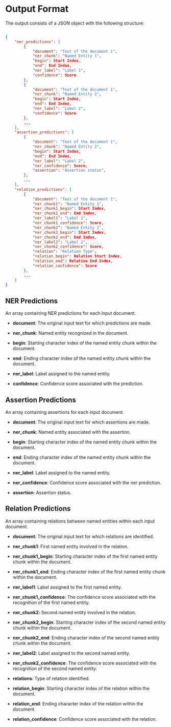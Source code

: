 # Output Format

The output consists of a JSON object with the following structure:

```json

{
    "ner_predictions": [
        {
            "document": "Text of the document 1",
            "ner_chunk": "Named Entity 1",
            "begin": Start Index,
            "end": End Index,
            "ner_label": "Label 1",
            "confidence": Score
        },
        {
            "document": "Text of the document 1",
            "ner_chunk": "Named Entity 2",
            "begin": Start Index,
            "end": End Index,
            "ner_label": "Label 2",
            "confidence": Score
        },
        ...
    ],
    "assertion_predictions": [
        {
            "document": "Text of the document 1",
            "ner_chunk": "Named Entity 2",
            "begin": Start Index,
            "end": End Index,
            "ner_label": "Label 2",
            "ner_confidence": Score,
            "assertion": "Assertion status",
        },
        ...
    ],
    "relation_predictions": [
        {
            "document": "Text of the document 1",
            "ner_chunk1": "Named Entity 1",
            "ner_chunk1_begin": Start Index,
            "ner_chunk1_end": End Index,
            "ner_label1": "Label 1",
            "ner_chunk1_confidence": Score,
            "ner_chunk2": "Named Entity 2",
            "ner_chunk2_begin": Start Index,
            "ner_chunk2_end": End Index,
            "ner_label2": "Label 2",
            "ner_chunk2_confidence": Score,
            "relation": "Relation Type",
            "relation_begin": Relation Start Index,
            "relation_end": Relation End Index,
            "relation_confidence": Score
        },
        ...
    ]
}
```


## NER Predictions
An array containing NER predictions for each input document.

- **document**: The original input text for which predictions are made.

- **ner_chunk**: Named entity recognized in the document.

- **begin**: Starting character index of the named entity chunk within the document.

- **end**: Ending character index of the named entity chunk within the document.

- **ner_label**: Label assigned to the named entity.

- **confidence**: Confidence score associated with the prediction.

## Assertion Predictions
An array containing assertions for each input document.

- **document**: The original input text for which assertions are made.

- **ner_chunk**: Named entity associated with the assertion.

- **begin**: Starting character index of the named entity chunk within the document.

- **end**: Ending character index of the named entity chunk within the document.

- **ner_label**: Label assigned to the named entity.

- **ner_confidence**: Confidence score associated with the ner prediction.

- **assertion**: Assertion status.

## Relation Predictions
An array containing relations between named entities within each input document.

- **document**: The original input text for which relations are identified.

- **ner_chunk1**: First named entity involved in the relation.

- **ner_chunk1_begin**: Starting character index of the first named entity chunk within the document.

- **ner_chunk1_end**: Ending character index of the first named entity chunk within the document.

- **ner_label1**: Label assigned to the first named entity.

- **ner_chunk1_confidence**: The confidence score associated with the recognition of the first named entity.

- **ner_chunk2**: Second named entity involved in the relation.

- **ner_chunk2_begin**: Starting character index of the second named entity chunk within the document.

- **ner_chunk2_end**: Ending character index of the second named entity chunk within the document.

- **ner_label2**: Label assigned to the second named entity.

- **ner_chunk2_confidence**: The confidence score associated with the recognition of the second named entity.

- **relations**: Type of relation identified.

- **relation_begin**: Starting character index of the relation within the document.

- **relation_end**:  Ending character index of the relation within the document.

- **relation_confidence**: Confidence score associated with the relation.